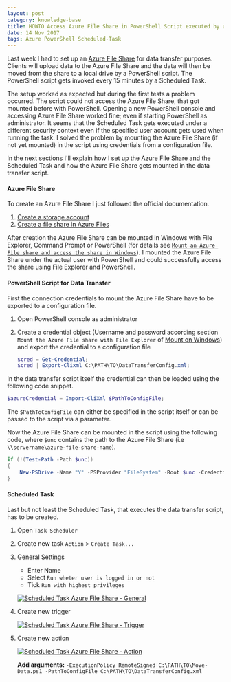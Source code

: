 ```yaml
---
layout: post
category: knowledge-base
title: HOWTO Access Azure File Share in PowerShell Script executed by a Scheduled Task
date: 14 Nov 2017
tags: Azure PowerShell Scheduled-Task
---
```


Last week I had to set up an [Azure File Share](https://docs.microsoft.com/en-us/azure/storage/files/storage-files-introduction) for data transfer purposes. Clients will upload data to the Azure File Share and the data will then be moved from the share to a local drive by a PowerShell script. The PowerShell script gets invoked every 15 minutes by a Scheduled Task. 

The setup worked as expected but during the first tests a problem occurred. The script could not access the Azure File Share, that got mounted before with PowerShell. Opening a new PowerShell console and accessing Azure File Share worked fine; even if starting PowerShell as administrator. It seems that the Scheduled Task gets executed under a different security context even if the specified user account gets used when running the task. I solved the problem by mounting the Azure File Share (if not yet mounted) in the script using credentials from a configuration file.

In the next sections I'll explain how I set up the Azure File Share and the Scheduled Task and how the Azure File Share gets mounted in the data transfer script.

#### Azure File Share

To create an Azure File Share I just followed the official documentation.

1. [Create a storage account](https://docs.microsoft.com/en-us/azure/storage/common/storage-create-storage-account?toc=%2fazure%2fstorage%2ffiles%2ftoc.json)
2. [Create a file share in Azure Files](https://docs.microsoft.com/en-us/azure/storage/files/storage-how-to-create-file-share)

After creation the Azure File Share can be mounted in Windows with File Explorer, Command Prompt or PowerShell (for details see [`Mount an Azure File share and access the share in Windows`](https://docs.microsoft.com/en-us/azure/storage/files/storage-how-to-use-files-windows)). I mounted the Azure File Share under the actual user with PowerShell and could successfully access the share using File Explorer and PowerShell.

#### PowerShell Script for Data Transfer

First the connection credentials to mount the Azure File Share have to be exported to a configuration file.

1. Open PowerShell console as administrator
1. Create a credential object (Username and password according section `Mount the Azure File share with File Explorer` of [Mount on Windows](https://docs.microsoft.com/en-us/azure/storage/files/storage-how-to-use-files-windows)) and export the credential to a configuration file

    ```PowerShell
    $cred = Get-Credential;
    $cred | Export-Clixml C:\PATH\TO\DataTransferConfig.xml;
    ```

In the data transfer script itself the credential can then be loaded using the following code snippet.

```PowerShell
$azureCredential = Import-CliXml $PathToConfigFile;
```

The `$PathToConfigFile` can either be specified in the script itself or can be passed to the script via a parameter.

Now the Azure File Share can be mounted in the script using the following code, where `$unc` contains the path to the Azure File Share (i.e `\\servername\azure-file-share-name`).

```PowerShell
if (!(Test-Path -Path $unc))
{
    New-PSDrive -Name "Y" -PSProvider "FileSystem" -Root $unc -Credential $azureCredential -Persist;
}
```

#### Scheduled Task

Last but not least the Scheduled Task, that executes the data transfer script, has to be created.

1. Open `Task Scheduler`
1. Create new task
    `Action` &gt; `Create Task...`
1. General Settings
    * Enter Name
    * Select `Run wheter user is logged in or not`
    * Tick `Run with highest privileges`
    
    <a href="{{ site.url }}/assets/screenshots/2017-11-07_01_scheduledtask_azurefileshare_server_general.png"><img src="{{ site.url }}/assets/screenshots/2017-11-07_01_scheduledtask_azurefileshare_server_general.png" alt="Scheduled Task Azure File Share - General" /></a>
    
1. Create new trigger

    <a href="{{ site.url }}/assets/screenshots/2017-11-07_02_scheduledtask_azurefileshare_trigger.png"><img src="{{ site.url }}/assets/screenshots/2017-11-07_02_scheduledtask_azurefileshare_trigger.png" alt="Scheduled Task Azure File Share - Trigger" /></a>

1. Create new action

    <a href="{{ site.url }}/assets/screenshots/2017-07-12_05_scheduledtask_azurefileshare_action.png"><img src="{{ site.url }}/assets/screenshots/2017-07-12_05_scheduledtask_azurefileshare_action.png" alt="Scheduled Task Azure File Share - Action" /></a>

    **Add arguments:** `-ExecutionPolicy RemoteSigned C:\PATH\TO\Move-Data.ps1 -PathToConfigFile C:\PATH\TO\DataTransferConfig.xml`
